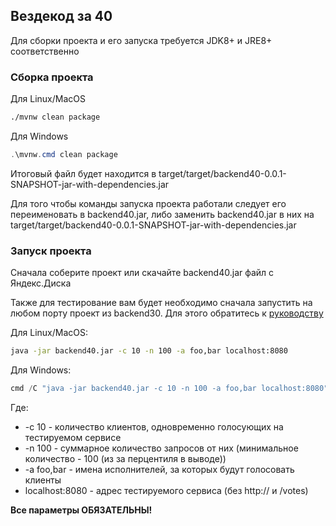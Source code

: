 ## Вездекод за 40

Для сборки проекта и его запуска требуется JDK8+ и JRE8+ соответственно
### Сборка проекта
Для Linux/MacOS
```bash
./mvnw clean package
```

Для Windows
```powershell
.\mvnw.cmd clean package
```
Итоговый файл будет находится в target/target/backend40-0.0.1-SNAPSHOT-jar-with-dependencies.jar

Для того чтобы команды запуска проекта работали следует его переименовать в backend40.jar, либо заменить backend40.jar в них на target/target/backend40-0.0.1-SNAPSHOT-jar-with-dependencies.jar

### Запуск проекта
Сначала соберите проект или скачайте backend40.jar файл с Яндекс.Диска

Также для тестирование вам будет необходимо сначала запустить на любом порту проект из backend30. Для этого обратитесь к [руководству](../backend30/README.md)

Для Linux/MacOS:
```bash
java -jar backend40.jar -c 10 -n 100 -a foo,bar localhost:8080
```

Для Windows:
```powershell
cmd /C "java -jar backend40.jar -c 10 -n 100 -a foo,bar localhost:8080"
```

Где:
* -с 10 - количество клиентов, одновременно голосующих на тестируемом сервисе
* -n 100 - суммарное количество запросов от них (минимальное количество - 100 (из за перцентиля в выводе))
* -a foo,bar - имена исполнителей, за которых будут голосовать клиенты
* localhost:8080 - адрес тестируемого сервиса (без http:// и /votes)

**Все параметры ОБЯЗАТЕЛЬНЫ!**